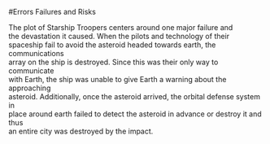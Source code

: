#Errors Failures and Risks

The plot of Starship Troopers centers around one major failure and  
the devastation it caused. When the pilots and technology of their  
spaceship fail to avoid the asteroid headed towards earth, the communications  
array on the ship is destroyed. Since this was their only way to communicate  
with Earth, the ship was unable to give Earth a warning about the approaching  
asteroid. Additionally, once the asteroid arrived, the orbital defense system in  
place around earth failed to detect the asteroid in advance or destroy it and thus  
an entire city was destroyed by the impact.